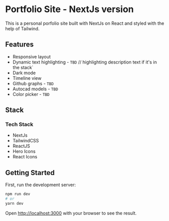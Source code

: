 # Portfolio Site - NextJs version

This is a personal porfolio site built with NextJs on React and styled with the help of Tailwind.

## Features

- Responsive layout
- Dynamic text highlighting - `TBD` // highlighting description text if it's in the stack`
- Dark mode
- Timeline view
- Github graphs - `TBD`
- Autocad models - `TBD`
- Color picker - `TBD`

## Stack

### Tech Stack

- NextJs
- TailwindCSS
- ReactJS
- Hero Icons
- React Icons

## Getting Started

First, run the development server:

```bash
npm run dev
# or
yarn dev
```

Open [http://localhost:3000](http://localhost:3000) with your browser to see the result.

